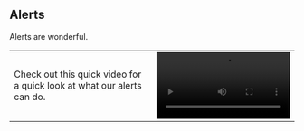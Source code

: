 ## Alerts

Alerts are wonderful.


<table class="layout">
<colgroup>
<col width="50%" />
<col width="50%" />
</colgroup>
<tr>
<td style="text-align: left;vertical-align: middle">Check out this quick video for a quick look at what our alerts can do.</td>  
<td><video width="100%" controls autoplay><source src="images/dashboards_preview.mp4" type="video/mp4">Your browser does not support HTML5 video.</video></td>
</tr>
</table>


